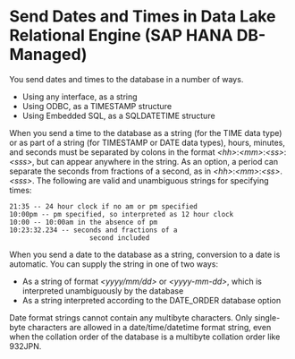 <!-- loio48315ef4d44b410f824da9993b5faee6 -->

# Send Dates and Times in Data Lake Relational Engine \(SAP HANA DB-Managed\)

You send dates and times to the database in a number of ways.



-   Using any interface, as a string
-   Using ODBC, as a TIMESTAMP structure
-   Using Embedded SQL, as a SQLDATETIME structure

When you send a time to the database as a string \(for the TIME data type\) or as part of a string \(for TIMESTAMP or DATE data types\), hours, minutes, and seconds must be separated by colons in the format *<hh\>*:*<mm\>*:*<ss\>*:*<sss\>*, but can appear anywhere in the string. As an option, a period can separate the seconds from fractions of a second, as in *<hh\>*:*<mm\>*:*<ss\>*.*<sss\>*. The following are valid and unambiguous strings for specifying times:

```
21:35 -- 24 hour clock if no am or pm specified
10:00pm -- pm specified, so interpreted as 12 hour clock
10:00 -- 10:00am in the absence of pm
10:23:32.234 -- seconds and fractions of a 
                    second included
```

When you send a date to the database as a string, conversion to a date is automatic. You can supply the string in one of two ways:

-   As a string of format *<yyyy/mm/dd\>* or *<yyyy-mm-dd\>*, which is interpreted unambiguously by the database
-   As a string interpreted according to the DATE\_ORDER database option

Date format strings cannot contain any multibyte characters. Only single-byte characters are allowed in a date/time/datetime format string, even when the collation order of the database is a multibyte collation order like 932JPN.


